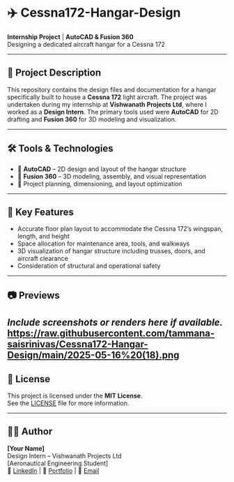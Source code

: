 # ✈️ Cessna172-Hangar-Design

**Internship Project** | **AutoCAD & Fusion 360**  
Designing a dedicated aircraft hangar for a Cessna 172

---

## 📌 Project Description

This repository contains the design files and documentation for a hangar specifically built to house a **Cessna 172** light aircraft. The project was undertaken during my internship at **Vishwanath Projects Ltd**, where I worked as a **Design Intern**. The primary tools used were **AutoCAD** for 2D drafting and **Fusion 360** for 3D modeling and visualization.

---

## 🛠️ Tools & Technologies

- 🔷 **AutoCAD** – 2D design and layout of the hangar structure  
- 🧩 **Fusion 360** – 3D modeling, assembly, and visual representation  
- 📝 Project planning, dimensioning, and layout optimization  



---

## 🚀 Key Features

- Accurate floor plan layout to accommodate the Cessna 172’s wingspan, length, and height  
- Space allocation for maintenance area, tools, and walkways  
- 3D visualization of hangar structure including trusses, doors, and aircraft clearance  
- Consideration of structural and operational safety

---

## 📷 Previews

*Include screenshots or renders here if available.*
https://raw.githubusercontent.com/tammana-saisrinivas/Cessna172-Hangar-Design/main/2025-05-16%20(18).png
---

## 📄 License

This project is licensed under the **MIT License**.  
See the [LICENSE](LICENSE) file for more information.

---

## 🙋‍♂️ Author

**[Your Name]**  
Design Intern – Vishwanath Projects Ltd  
[Aeronautical Engineering Student]  
🔗 [LinkedIn](#) | 💼 [Portfolio](#) | 📧 [Email](#)

